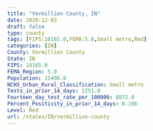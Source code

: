 ```yaml
---
title: "Vermillion County, IN"
date: 2020-12-03
draft: false
type: county
tags: [FIPS:18165.0,FEMA:5.0,Small metro,Red]
categories: [IN]
County: Vermillion County
State: IN
FIPS: 18165.0
FEMA_Region: 5.0
Population: 15498.0
NCHS_Urban_Rural_Classification: Small metro
Tests_in_prior_14_days: 1251.0
Fourteen_day_test_rate_per_100000: 8072.0
Percent_Positivity_in_prior_14_days: 0.166
Level: Red
url: /states/IN/vermillion-county
---
```



